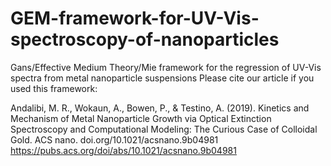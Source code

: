 # GEM-framework-for-UV-Vis-spectroscopy-of-nanoparticles
Gans/Effective Medium Theory/Mie framework for the regression of UV-Vis spectra from metal nanoparticle suspensions
Please cite our article if you used this framework:

Andalibi, M. R., Wokaun, A., Bowen, P., & Testino, A. (2019). Kinetics and Mechanism of Metal Nanoparticle Growth via Optical Extinction Spectroscopy and Computational Modeling: The Curious Case of Colloidal Gold. ACS nano. doi.org/10.1021/acsnano.9b04981
https://pubs.acs.org/doi/abs/10.1021/acsnano.9b04981
